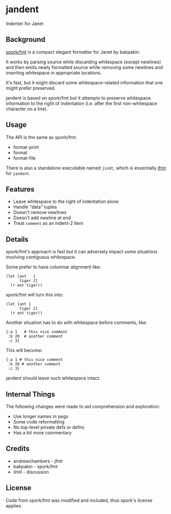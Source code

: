 # jandent

Indenter for Janet

## Background

[spork/fmt](https://github.com/janet-lang/spork/blob/master/spork/fmt.janet)
is a compact elegant formatter for Janet by bakpakin.

It works by parsing source while discarding whitespace (except
newlines) and then emits newly formatted source while removing some
newlines and inserting whitespace in appropriate locations.

It's fast, but it might discard some whitespace-related information
that one might prefer preserved.

jandent is based on spork/fmt but it attempts to preserve whitespace
information to the right of indentation (i.e. after the first
non-whitespace character on a line).

## Usage

The API is the same as spork/fmt:

* format-print
* format
* format-file

There is also a standalone executable named `jindt`, which is
essentially [jfmt](https://github.com/andrewchambers/jfmt) for `jandent`.

## Features

* Leave whitespace to the right of indentation alone
* Handle "data" tuples
* Doesn't remove newlines
* Doesn't add newline at end
* Treat `comment` as an indent-2 item

## Details

spork/fmt's approach is fast but it can adversely impact some
situations involving contiguous whitespace.

Some prefer to have columnar alignment like:

```
(let [ant   1
      tiger 2]
  (+ ant tiger))
```

spork/fmt will turn this into:

```
(let [ant 1
      tiger 2]
  (+ ant tiger))
```

Another situation has to do with whitespace before comments, like:

```
{:a 1   # this nice comment
 :b 20  # another comment
 :c 3}
```

This will become:

```
{:a 1 # this nice comment
 :b 20 # another comment
 :c 3}
```

jandent should leave such whitespace intact.

## Internal Things

The following changes were made to aid comprehension and exploration:

* Use longer names in pegs
* Some code reformatting
* No top-level private defs or defns
* Has a bit more commentary

## Credits

* andrewchambers - jfmt
* bakpakin - spork/fmt
* llmII - discussion

## License

Code from spork/fmt was modified and included, thus spork's license
applies.
